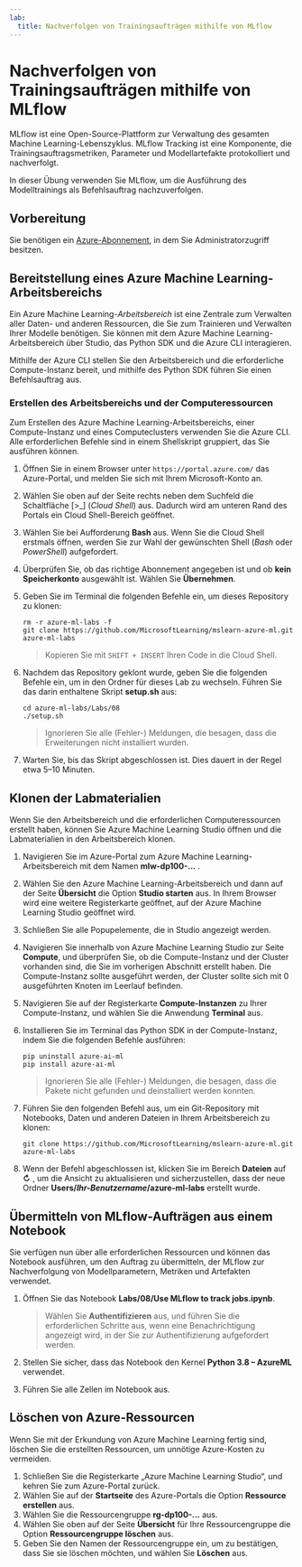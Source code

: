 ```yaml
---
lab:
  title: Nachverfolgen von Trainingsaufträgen mithilfe von MLflow
---
```


# Nachverfolgen von Trainingsaufträgen mithilfe von MLflow

MLflow ist eine Open-Source-Plattform zur Verwaltung des gesamten Machine Learning-Lebenszyklus. MLflow Tracking ist eine Komponente, die Trainingsauftragsmetriken, Parameter und Modellartefakte protokolliert und nachverfolgt.

In dieser Übung verwenden Sie MLflow, um die Ausführung des Modelltrainings als Befehlsauftrag nachzuverfolgen.

## Vorbereitung

Sie benötigen ein [Azure-Abonnement](https://azure.microsoft.com/free?azure-portal=true), in dem Sie Administratorzugriff besitzen.

## Bereitstellung eines Azure Machine Learning-Arbeitsbereichs

Ein Azure Machine Learning-*Arbeitsbereich* ist eine Zentrale zum Verwalten aller Daten- und anderen Ressourcen, die Sie zum Trainieren und Verwalten Ihrer Modelle benötigen. Sie können mit dem Azure Machine Learning-Arbeitsbereich über Studio, das Python SDK und die Azure CLI interagieren.

Mithilfe der Azure CLI stellen Sie den Arbeitsbereich und die erforderliche Compute-Instanz bereit, und mithilfe des Python SDK führen Sie einen Befehlsauftrag aus.

### Erstellen des Arbeitsbereichs und der Computeressourcen

Zum Erstellen des Azure Machine Learning-Arbeitsbereichs, einer Compute-Instanz und eines Computeclusters verwenden Sie die Azure CLI. Alle erforderlichen Befehle sind in einem Shellskript gruppiert, das Sie ausführen können.

1. Öffnen Sie in einem Browser unter `https://portal.azure.com/` das Azure-Portal, und melden Sie sich mit Ihrem Microsoft-Konto an.
1. Wählen Sie oben auf der Seite rechts neben dem Suchfeld die Schaltfläche \[>_] (*Cloud Shell*) aus. Dadurch wird am unteren Rand des Portals ein Cloud Shell-Bereich geöffnet.
1. Wählen Sie bei Aufforderung **Bash** aus. Wenn Sie die Cloud Shell erstmals öffnen, werden Sie zur Wahl der gewünschten Shell (*Bash* oder *PowerShell*) aufgefordert.
1. Überprüfen Sie, ob das richtige Abonnement angegeben ist und ob **kein Speicherkonto** ausgewählt ist. Wählen Sie **Übernehmen**.
1. Geben Sie im Terminal die folgenden Befehle ein, um dieses Repository zu klonen:

    ```azurecli
    rm -r azure-ml-labs -f
    git clone https://github.com/MicrosoftLearning/mslearn-azure-ml.git azure-ml-labs
    ```

    > Kopieren Sie mit `SHIFT + INSERT` Ihren Code in die Cloud Shell. 

1. Nachdem das Repository geklont wurde, geben Sie die folgenden Befehle ein, um in den Ordner für dieses Lab zu wechseln. Führen Sie das darin enthaltene Skript **setup.sh** aus:

    ```azurecli
    cd azure-ml-labs/Labs/08
    ./setup.sh
    ```

    > Ignorieren Sie alle (Fehler-) Meldungen, die besagen, dass die Erweiterungen nicht installiert wurden.

1. Warten Sie, bis das Skript abgeschlossen ist. Dies dauert in der Regel etwa 5–10 Minuten.

## Klonen der Labmaterialien

Wenn Sie den Arbeitsbereich und die erforderlichen Computeressourcen erstellt haben, können Sie Azure Machine Learning Studio öffnen und die Labmaterialien in den Arbeitsbereich klonen.

1. Navigieren Sie im Azure-Portal zum Azure Machine Learning-Arbeitsbereich mit dem Namen **mlw-dp100-...** .
1. Wählen Sie den Azure Machine Learning-Arbeitsbereich und dann auf der Seite **Übersicht** die Option **Studio starten** aus. In Ihrem Browser wird eine weitere Registerkarte geöffnet, auf der Azure Machine Learning Studio geöffnet wird.
1. Schließen Sie alle Popupelemente, die in Studio angezeigt werden.
1. Navigieren Sie innerhalb von Azure Machine Learning Studio zur Seite **Compute**, und überprüfen Sie, ob die Compute-Instanz und der Cluster vorhanden sind, die Sie im vorherigen Abschnitt erstellt haben. Die Compute-Instanz sollte ausgeführt werden, der Cluster sollte sich mit 0 ausgeführten Knoten im Leerlauf befinden.
1. Navigieren Sie auf der Registerkarte **Compute-Instanzen** zu Ihrer Compute-Instanz, und wählen Sie die Anwendung **Terminal** aus.
1. Installieren Sie im Terminal das Python SDK in der Compute-Instanz, indem Sie die folgenden Befehle ausführen:

    ```
    pip uninstall azure-ai-ml
    pip install azure-ai-ml
    ```

    > Ignorieren Sie alle (Fehler-) Meldungen, die besagen, dass die Pakete nicht gefunden und deinstalliert werden konnten.

1. Führen Sie den folgenden Befehl aus, um ein Git-Repository mit Notebooks, Daten und anderen Dateien in Ihrem Arbeitsbereich zu klonen:

    ```
    git clone https://github.com/MicrosoftLearning/mslearn-azure-ml.git azure-ml-labs
    ```

1. Wenn der Befehl abgeschlossen ist, klicken Sie im Bereich **Dateien** auf **&#8635;** , um die Ansicht zu aktualisieren und sicherzustellen, dass der neue Ordner **Users/*Ihr-Benutzername*/azure-ml-labs** erstellt wurde.

## Übermitteln von MLflow-Aufträgen aus einem Notebook

Sie verfügen nun über alle erforderlichen Ressourcen und können das Notebook ausführen, um den Auftrag zu übermitteln, der MLflow zur Nachverfolgung von Modellparametern, Metriken und Artefakten verwendet.

1. Öffnen Sie das Notebook **Labs/08/Use MLflow to track jobs.ipynb**.

    > Wählen Sie **Authentifizieren** aus, und führen Sie die erforderlichen Schritte aus, wenn eine Benachrichtigung angezeigt wird, in der Sie zur Authentifizierung aufgefordert werden.

1. Stellen Sie sicher, dass das Notebook den Kernel **Python 3.8 – AzureML** verwendet.
1. Führen Sie alle Zellen im Notebook aus.

## Löschen von Azure-Ressourcen

Wenn Sie mit der Erkundung von Azure Machine Learning fertig sind, löschen Sie die erstellten Ressourcen, um unnötige Azure-Kosten zu vermeiden.

1. Schließen Sie die Registerkarte „Azure Machine Learning Studio“, und kehren Sie zum Azure-Portal zurück.
1. Wählen Sie auf der **Startseite** des Azure-Portals die Option **Ressource erstellen** aus.
1. Wählen Sie die Ressourcengruppe **rg-dp100-...** aus.
1. Wählen Sie oben auf der Seite **Übersicht** für Ihre Ressourcengruppe die Option **Ressourcengruppe löschen** aus.
1. Geben Sie den Namen der Ressourcengruppe ein, um zu bestätigen, dass Sie sie löschen möchten, und wählen Sie **Löschen** aus.
